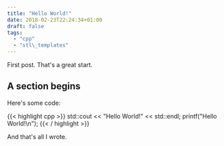 ```yaml
---
title: "Hello World!"
date: 2018-02-23T22:24:34+01:00
draft: false
tags:
  - "cpp"
  - "stl\_templates"
---
```


First post. That's a great start.

A section begins
----------------


Here's some code:


{{< highlight cpp >}}
    std::cout << "Hello World!" << std::endl;
    printf("Hello World!\n");
{{< / highlight >}}


And that's all I wrote.


